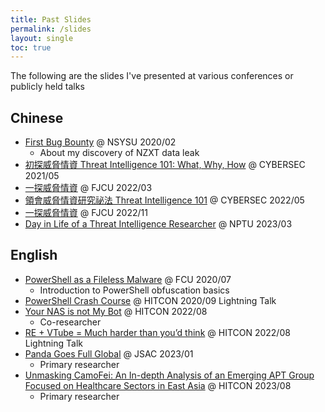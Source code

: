 ```yaml
---
title: Past Slides
permalink: /slides
layout: single
toc: true
---
```


The following are the slides I've presented at various conferences or publicly held talks

## Chinese

- [First Bug Bounty](/assets/slides/2020-02-FirstBugBounty.pdf) @ NSYSU 2020/02
    - About my discovery of NZXT data leak
- [初探威脅情資 Threat Intelligence 101: What, Why, How](/assets/slides/2021-05-ITHome-Slides.pdf) @ CYBERSEC 2021/05
- [一探威脅情資](/assets/slides/2022-03-FJCU.pdf) @ FJCU 2022/03
- [領會威脅情資研究祕法 Threat Intelligence 101](/assets/slides/2022-05-ITHome-Slides.pdf) @ CYBERSEC 2022/05
- [一探威脅情資](/assets/slides/2022-11-FJCU.pdf) @ FJCU 2022/11
- [Day in Life of a Threat Intelligence Researcher](/assets/slides/2023-03-PH-Intro.pdf) @ NPTU 2023/03

## English

- [PowerShell as a Fileless Malware](/assets/slides/2020-07-PowerShell%20Fileless%20Malware.pdf) @ FCU 2020/07
    - Introduction to PowerShell obfuscation basics
- [PowerShell Crash Course](/assets/slides/2020-09-PowerShell-Crash-Course.pdf) @ HITCON 2020/09 Lightning Talk
- [Your NAS is not My Bot](/assets/slides/2022-08-Your_NAS_Is_Not_My_bot_v2.pdf) @ HITCON 2022/08
    - Co-researcher
- [RE + VTube = Much harder than you’d think](/assets/slides/2022-08-VTuber%20+%20RE.pdf) @ HITCON 2022/08 Lightning Talk
- [Panda Goes Full Global](/assets/slides/2023-01-Panda%20Goes%20Full%20Global.pdf) @ JSAC 2023/01
    - Primary researcher
- [Unmasking CamoFei: An In-depth Analysis of an Emerging APT Group Focused on Healthcare Sectors in East Asia](/assets/slides/2023-08-Unmasking%20CamoFei.pdf) @ HITCON 2023/08
    - Primary researcher
